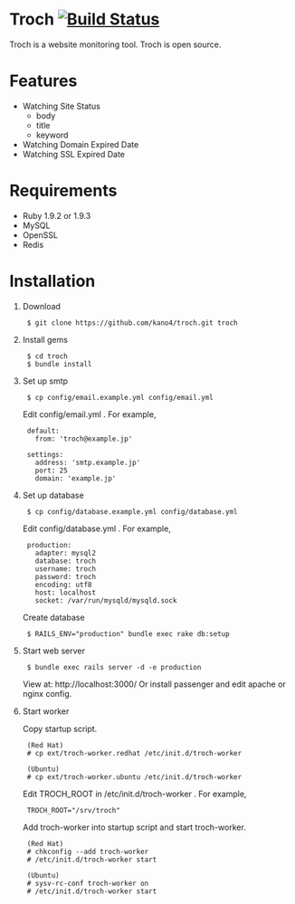 # Troch [![Build Status](https://secure.travis-ci.org/kano4/troch.png)](http://travis-ci.org/kano4/troch)
Troch is a website monitoring tool.
Troch is open source.

# Features
- Watching Site Status
  - body
  - title
  - keyword
- Watching Domain Expired Date
- Watching SSL Expired Date

# Requirements
- Ruby 1.9.2 or 1.9.3
- MySQL
- OpenSSL
- Redis

# Installation

1. Download

        $ git clone https://github.com/kano4/troch.git troch

2. Install gems

        $ cd troch
        $ bundle install

3. Set up smtp

        $ cp config/email.example.yml config/email.yml

    Edit config/email.yml . For example,

        default:
          from: 'troch@example.jp'

        settings:
          address: 'smtp.example.jp'
          port: 25
          domain: 'example.jp'

4. Set up database

        $ cp config/database.example.yml config/database.yml

    Edit config/database.yml . For example,

        production:
          adapter: mysql2
          database: troch
          username: troch
          password: troch
          encoding: utf8
          host: localhost
          socket: /var/run/mysqld/mysqld.sock

    Create database

        $ RAILS_ENV="production" bundle exec rake db:setup

5. Start web server

        $ bundle exec rails server -d -e production

    View at: http://localhost:3000/
    Or install passenger and edit apache or nginx config.

6. Start worker

    Copy startup script.

        (Red Hat)
        # cp ext/troch-worker.redhat /etc/init.d/troch-worker

        (Ubuntu)
        # cp ext/troch-worker.ubuntu /etc/init.d/troch-worker

    Edit TROCH_ROOT in /etc/init.d/troch-worker . For example,

        TROCH_ROOT="/srv/troch"

    Add troch-worker into startup script and start troch-worker.

        (Red Hat)
        # chkconfig --add troch-worker
        # /etc/init.d/troch-worker start

        (Ubuntu)
        # sysv-rc-conf troch-worker on
        # /etc/init.d/troch-worker start
